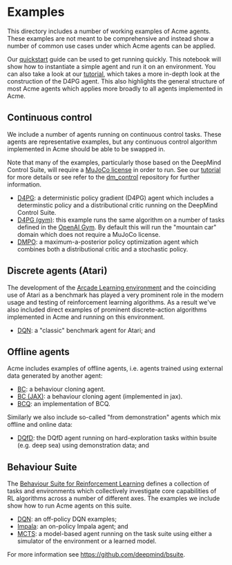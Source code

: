 # Examples

This directory includes a number of working examples of Acme agents. These
examples are not meant to be comprehensive and instead show a number of common
use cases under which Acme agents can be applied.

Our [quickstart] guide can be used to get running quickly. This
notebook will show how to instantiate a simple agent and run it on an
environment. You can also take a look at our [tutorial], which takes a more
in-depth look at the construction of the D4PG agent. This also highlights the
general structure of most Acme agents which applies more broadly to all agents
implemented in Acme.

[quickstart]: https://github.com/deepmind/acme/blob/master/examples/quickstart.ipynb
[tutorial]: https://github.com/deepmind/acme/blob/master/examples/tutorial.ipynb


## Continuous control

We include a number of agents running on continuous control tasks. These agents
are representative examples, but any continuous control algorithm implemented in
Acme should be able to be swapped in.

Note that many of the examples, particularly those based on the DeepMind Control
Suite, will require a [MuJoCo license](https://www.roboti.us/license.html) in
order to run. See our [tutorial] for more details or see refer to the
[dm_control] repository for further information.

-   [D4PG](control/run_d4pg.py): a deterministic policy gradient (D4PG) agent
    which includes a determinstic policy and a distributional critic running on
    the DeepMind Control Suite.
-   [D4PG (gym)](control/run_d4pg_gym.py): this example runs the same algorithm
    on a number of tasks defined in the [OpenAI Gym]. By default this will run
    the "mountain car" domain which does not require a MuJoCo license.
-   [DMPO](control/run_dmpo.py): a maximum-a-posterior policy optimization
    agent which combines both a distributional critic and a stochastic policy.

[dm_control]: https://github.com/deepmind/dm_control
[OpenAI Gym]: https://github.com/openai/gym


## Discrete agents (Atari)

The development of the [Arcade Learning environment] and the coinciding use
of Atari as a benchmark has played a very prominent role in the modern usage and
testing of reinforcement learning algorithms. As a result we've also included
direct examples of prominent discrete-action algorithms implemented in Acme and
running on this environment.

-   [DQN](https://github.com/deepmind/acme/blob/master/examples/baselines/rl_discrete/run_dqn.py): a "classic" benchmark agent for Atari; and

[Arcade Learning environment]: https://arxiv.org/abs/1207.4708


## Offline agents

Acme includes examples of offline agents, i.e. agents trained using external
data generated by another agent:

-   [BC](https://github.com/deepmind/acme/blob/master/examples/offline/run_bc.py): a behaviour cloning agent.
-   [BC (JAX)](https://github.com/deepmind/acme/blob/master/examples/offline/run_bc_jax.py): a behaviour cloning agent (implemented
    in jax).
-   [BCQ](https://github.com/deepmind/acme/blob/master/examples/offline/run_bcq.py): an implementation of BCQ.

Similarly we also include so-called "from demonstration" agents which mix
offline and online data:

-   [DQfD](https://github.com/deepmind/acme/blob/master/examples/offline/run_dqfd.py): the DQfD agent running on hard-exploration
    tasks within bsuite (e.g. deep sea) using demonstration data; and


## Behaviour Suite

The [Behaviour Suite for Reinforcement Learning](bsuite) defines a collection
of tasks and environments which collectively investigate core capabilities of RL
algorithms across a number of different axes. The examples we include
show how to run Acme agents on this suite.

-   [DQN](https://github.com/deepmind/acme/blob/master/examples/bsuite/run_dqn.py): an off-policy DQN examples;
-   [Impala](https://github.com/deepmind/acme/blob/master/examples/bsuite/run_impala.py): an on-policy Impala agent; and
-   [MCTS](https://github.com/deepmind/acme/blob/master/examples/bsuite/run_mcts.py): a model-based agent running on the
    task suite using either a simulator of the environment or a learned model.

For more information see https://github.com/deepmind/bsuite.

[bsuite]: https://github.com/deepmind/bsuite
